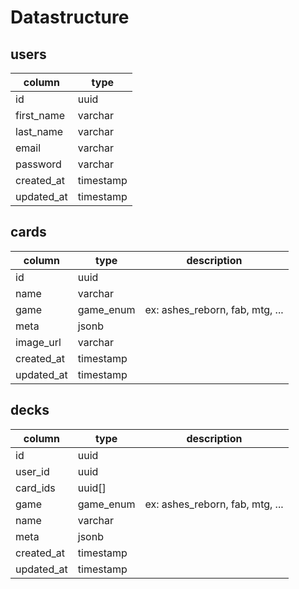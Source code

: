 # Datastructure

## users

| column     | type      |
| ---------- | --------- |
| id         | uuid      |
| first_name | varchar   |
| last_name  | varchar   |
| email      | varchar   |
| password   | varchar   |
| created_at | timestamp |
| updated_at | timestamp |

## cards

| column     | type      | description                     |
| ---------- | --------- | ------------------------------- |
| id         | uuid      |                                 |
| name       | varchar   |                                 |
| game       | game_enum | ex: ashes_reborn, fab, mtg, ... |
| meta       | jsonb     |                                 |
| image_url  | varchar   |                                 |
| created_at | timestamp |                                 |
| updated_at | timestamp |                                 |

## decks

| column     | type      | description                     |
| ---------- | --------- | ------------------------------- |
| id         | uuid      |                                 |
| user_id    | uuid      |                                 |
| card_ids   | uuid[]    |                                 |
| game       | game_enum | ex: ashes_reborn, fab, mtg, ... |
| name       | varchar   |                                 |
| meta       | jsonb     |                                 |
| created_at | timestamp |                                 |
| updated_at | timestamp |                                 |
